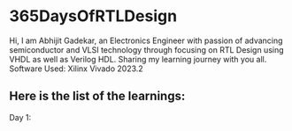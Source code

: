 # 365DaysOfRTLDesign

Hi, I am Abhijit Gadekar, an Electronics Engineer with passion of advancing semiconductor and VLSI technology through focusing on RTL Design using VHDL as well as Verilog HDL. Sharing my learning journey with you all.
Software Used: Xilinx Vivado 2023.2

Here is the list of the learnings:
--------------------------------------------------------------------------------------------------------------------------------------------------------

Day 1:

